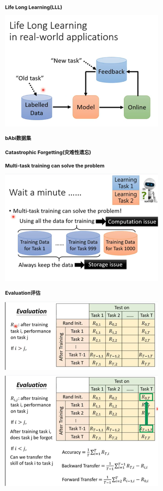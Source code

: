 ### Life Long Learning(LLL)

![img_337.png](img_337.png)

### bAbi数据集

### Catastrophic Forgetting(灾难性遗忘)
### Multi-task training can solve the problem
![img_338.png](img_338.png)

### Evaluation评估
![img_339.png](img_339.png)

![img_340.png](img_340.png)

